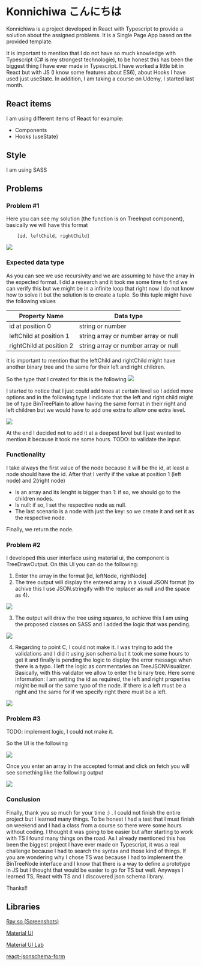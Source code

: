# Konnichiwa こんにちは

Konnichiwa is a project developed in React with Typescript to provide a solution about the assigned problems. It is a Single Page App based on the provided template.

It is important to mention that I do not have so much knowledge with Typescript (C# is my strongest technologie), to be honest this has been the biggest thing I have ever made in Typescript. I have worked a little bit in React but with JS (I know some features about ES6), about Hooks I have used just useState. In addition, I am taking a course on Udemy, I started last month. 

## React items
I am using different items of React for example:
+ Components
+ Hooks (useState)

## Style
I am using SASS


## Problems

### Problem #1
Here you can see my solution (the function is on TreeInput component), basically we will have this format 
``` 
    [id, leftChild, rightChild] 
``` 

![](path/parseArrayFunction.png?raw=true)

### Expected data type

As you can see we use recursivity and we are assuming to have the array in the expected format. I did a research and it took me some time to find we can verify this but we might be in a infinite loop that right now I do not know how to solve it but the solution is to create a tuple. So this tuple might have the following values

| Property Name | Data type |
| ------------- | ------------- |
| id at position 0 | string or number  |
| leftChild at position 1  | string array or number array or null |
| rightChild at position 2  | string array or number array or null  |

It is important to mention that the leftChild and rightChild might have another binary tree and the same for their left and right children.

So the type that I created for this is the following
![](path/bintree_plain_tuple.png?raw=true)


I started to notice that I just could add trees at certain level so I added more options and in the following type I indicate that the left and right child might be of type BinTreePlain to allow having the same format in their right and left children but we would have to add one extra to allow one extra level.

![](path/bintree_plain_tuple_2.png?raw=true)

At the end I decided not to add it at a deepest level but I just wanted to mention it because it took me some hours. TODO: to validate the input.

### Functionality
I take always the first value of the node because it will be the id, at least a node should have the id. After that I verify if the value at position 1 (left node) and 2(right node)
+ Is an array and its lenght is bigger than 1: if so, we should go to the children nodes.
+ Is null: if so, I set the respective node as null.
+ The last scenario is a node with just the key: so we create it and set it as the respective node.

Finally, we return the node.

### Problem #2
I developed this user interface using material ui, the component is TreeDrawOutput. On this UI you can do the following:
1. Enter the array in the format [id, leftNode, rightNode]
2. The tree output will display the entered array in a visual JSON format (to achive this I use JSON.stringify with the replacer as null and the space as 4).

![](path/json_stringify.png?raw=true)

3. The output will draw the tree using squares, to achieve this I am using the proposed classes on SASS and I added the logic that was pending.

![](path/draw_tree_css.png?raw=true)

4. Regarding to point C, I could not make it. I was trying to add the validations and I did it using json schema but it took me some hours to get it and finally is pending the logic to display the error message when there is a typo. I left the logic as commentaries on TreeJSONVisualizer. Basically, with this validator we allow to enter the binary tree. Here some information: I am setting the id as required, the left and right properties might be null or the same typo of the node. If there is a left must be a right and the same for if we specify right there must be a left.

![](path/binTreeSchema.png?raw=true)

### Problem #3
TODO: implement logic, I could not make it. 

So the UI is the following

![](path/index.png?raw=true)

Once you enter an array in the accepted format and click on fetch you will see something like the following output

![](path/index01.png?raw=true)

### Conclusion
Finally, thank you so much for your time :) . I could not finish the entire project but I learned many things. To be honest I had a test that I must finish on weekend and I had a class from a course so there were some hours without coding. I thought it was going to be easier but after starting to work with TS I found many things on the road. As I already mentioned this has been the biggest project I have ever made on Typescript, it was a real challenge because I had to search the syntax and those kind of things. If you are wondering why I chose TS was because I had to implement the BinTreeNode interface and I know that there is a way to define a prototype in JS but I thought that would be easier to go for TS but well. Anyways I learned TS, React with TS and I discovered json schema library. 

Thanks!!

## Libraries

[Ray.so (Screenshots)](https://ray.so/)

[Material UI](https://material-ui.com/)

[Material UI Lab](https://material-ui.com/components/about-the-lab/)

[react-jsonschema-form](https://react-jsonschema-form.readthedocs.io/en/latest/)






